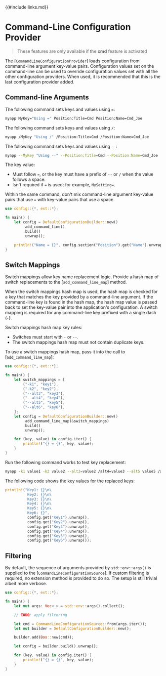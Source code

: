 {{#include links.md}}

# Command-Line Configuration Provider

>These features are only available if the **cmd** feature is activated

The [`CommandLineConfigurationProvider`] loads configuration from command-line argument key-value pairs. Configuration values set on the command-line can be used to override configuration values set with all the other configuration providers. When used, it is recommended that this is the last configuration provider added.

## Command-line Arguments

The following command sets keys and values using `=`:

```bash
myapp MyKey="Using =" Position:Title=Cmd Position:Name=Cmd_Joe
```

The following command sets keys and values using `/`:


```bash
myapp /MyKey "Using /" /Position:Title=Cmd /Position:Name=Cmd_Joe
```

The following command sets keys and values using `--`:

```bash
myapp --MyKey "Using --" --Position:Title=Cmd --Position:Name=Cmd_Joe
```

The key value:

- Must follow `=`, or the key must have a prefix of `--` or `/` when the value follows a space.
- Isn't required if `=` is used; for example, `MySetting=`.

Within the same command, don't mix command-line argument key-value pairs that use `=` with key-value pairs that use a space.

```rust
use config::{*, ext::*};

fn main() {
    let config = DefaultConfigurationBuilder::new()
        .add_command_line()
        .build()
        .unwrap();

    println!("Name = {}", config.section("Position").get("Name").unwrap());
}

```

## Switch Mappings

Switch mappings allow key name replacement logic. Provide a hash map of switch replacements to the [`add_command_line_map`] method.

When the switch mappings hash map is used, the hash map is checked for a key that matches the key provided by a command-line argument. If the command-line key is found in the hash map, the hash map value is passed back to set the key-value pair into the application's configuration. A
switch mapping is required for any command-line key prefixed with a single dash (`-`).

Switch mappings hash map key rules:

- Switches must start with `-` or `--`.
- The switch mappings hash map must not contain duplicate keys.

To use a switch mappings hash map, pass it into the call to [`add_command_line_map`]:

```rust
use config::{*, ext::*};

fn main() {
    let switch_mappings = [
        ("-k1", "key1"),
        ("-k2", "key2"),
        ("--alt3", "key3"),
        ("--alt4", "key4"),
        ("--alt5", "key5"),
        ("--alt6", "key6"),
    ];
    let config = DefaultConfigurationBuilder::new()
        .add_command_line_map(&switch_mappings)
        .build()
        .unwrap();

    for (key, value) in config.iter() {
        println!("{} = {}", key, value);
    }
}
```

Run the following command works to test key replacement:

```bash
myapp -k1 value1 -k2 value2 --alt3=value2 /alt4=value3 --alt5 value5 /alt6 value6
```

The following code shows the key values for the replaced keys:

```rust
println!("Key1: {}\n\
          Key2: {}\n\
          Key3: {}\n\
          Key4: {}\n\
          Key5: {}\n\
          Key6: {}",
          config.get("Key1").unwrap(),
          config.get("Key2").unwrap(),
          config.get("Key3").unwrap(),
          config.get("Key4").unwrap(),
          config.get("Key5").unwrap(),
          config.get("Key6").unwrap());
```

## Filtering

By default, the sequence of arguments provided by `std::env::args()` is supplied to the [`CommandLineConfigurationSource`]. If custom filtering is required, no extension method is provided to do so. The setup is still trivial albeit more verbose.

```rust
use config::{*, ext::*};

fn main() {
    let mut args: Vec<_> = std::env::args().collect();

    // TODO: apply filtering

    let cmd = CommandLineConfigurationSource::from(args.iter());
    let mut builder = DefaultConfigurationBuilder::new();

    builder.add(Box::new(cmd));

    let config = builder.build().unwrap();

    for (key, value) in config.iter() {
        println!("{} = {}", key, value);
    }
}
```